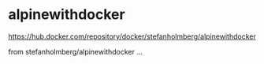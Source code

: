 # alpinewithdocker


https://hub.docker.com/repository/docker/stefanholmberg/alpinewithdocker



from stefanholmberg/alpinewithdocker
...
